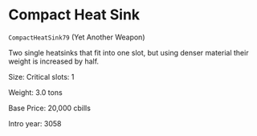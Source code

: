 # Compact Heat Sink

`CompactHeatSink79` (Yet Another Weapon)

Two single heatsinks that fit into one slot, but using denser material their weight is increased by half.

Size: Critical slots: 1

Weight: 3.0 tons

Base Price: 20,000 cbills

Intro year: 3058

